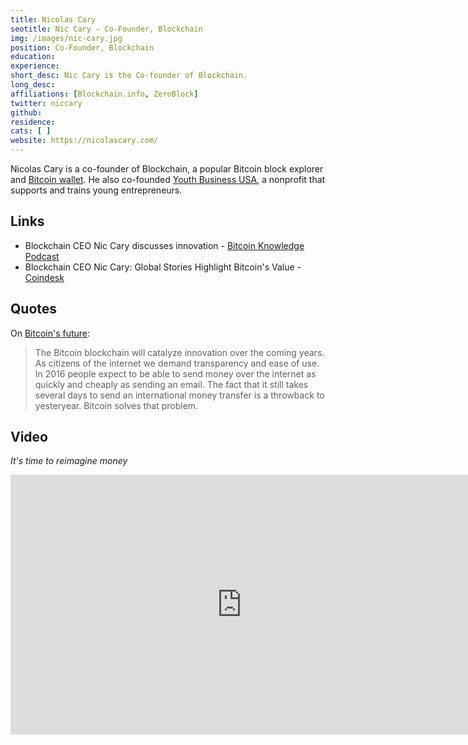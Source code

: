 ```yaml
---
title: Nicolas Cary
seotitle: Nic Cary - Co-Founder, Blockchain
img: /images/nic-cary.jpg
position: Co-Founder, Blockchain
education:
experience:
short_desc: Nic Cary is the Co-founder of Blockchain.
long_desc:
affiliations: [Blockchain.info, ZeroBlock]
twitter: niccary
github:
residence:
cats: [ ]
website: https://nicolascary.com/
---
```

Nicolas Cary is a co-founder of Blockchain, a popular Bitcoin block explorer and [Bitcoin wallet](/en/find-the-best-bitcoin-wallet/). He also co-founded [Youth Business USA](https://twitter.com/YouthBusinessUS), a nonprofit that supports and trains young entrepreneurs.

## Links

* Blockchain CEO Nic Cary discusses innovation - [Bitcoin Knowledge Podcast](http://www.bitcoin.kn/2014/12/btck-114-2014-12-06/)
* Blockchain CEO Nic Cary: Global Stories Highlight Bitcoin's Value - [Coindesk](http://www.coindesk.com/blockchain-ceo-nic-cary-global-stories-highlight-bitcoins-value/)

## Quotes

On [Bitcoin's future](http://www.newsweek.com/bitcoin-too-big-fail-418481):

> The Bitcoin blockchain will catalyze innovation over the coming years. As citizens of the internet we demand transparency and ease of use. In 2016 people expect to be able to send money over the internet as quickly and cheaply as sending an email. The fact that it still takes several days to send an international money transfer is a throwback to yesteryear. Bitcoin solves that problem.

## Video

_It's time to reimagine money_

<iframe width="740" height="416" src="https://www.youtube.com/embed/4sxZnwUcmuk" frameborder="0" allowfullscreen></iframe>
